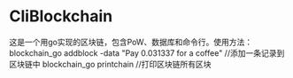 # CliBlockchain
这是一个用go实现的区块链，包含PoW、数据库和命令行。使用方法：
blockchain_go addblock -data "Pay 0.031337 for a coffee" //添加一条记录到区块链中
blockchain_go printchain //打印区块链所有区块

